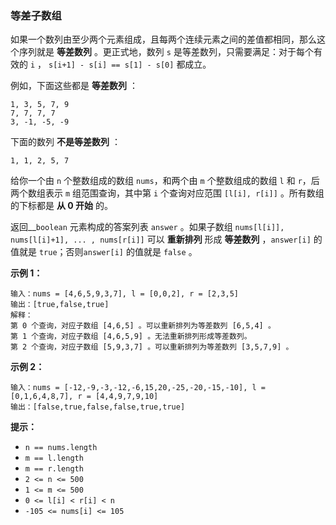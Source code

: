 ### 等差子数组 ###
如果一个数列由至少两个元素组成，且每两个连续元素之间的差值都相同，那么这个序列就是 **等差数列** 。更正式地，数列 `s` 是等差数列，只需要满足：对于每个有效的 `i` ， `s[i+1] - s[i] == s[1] - s[0]` 都成立。

例如，下面这些都是 **等差数列** ：

```
1, 3, 5, 7, 9
7, 7, 7, 7
3, -1, -5, -9
```

下面的数列 **不是等差数列** ：

```
1, 1, 2, 5, 7
```

给你一个由 `n` 个整数组成的数组 `nums`，和两个由 `m` 个整数组成的数组 `l` 和 `r`，后两个数组表示 `m` 组范围查询，其中第 `i` 个查询对应范围 `[l[i], r[i]]` 。所有数组的下标都是 **从 0 开始** 的。

返回__`boolean` 元素构成的答案列表 `answer` 。如果子数组 `nums[l[i]], nums[l[i]+1], ... , nums[r[i]]` 可以 **重新排列** 形成 **等差数列** ，`answer[i]` 的值就是 `true`；否则`answer[i]` 的值就是 `false` 。



**示例 1：**

```
输入：nums = [4,6,5,9,3,7], l = [0,0,2], r = [2,3,5]
输出：[true,false,true]
解释：
第 0 个查询，对应子数组 [4,6,5] 。可以重新排列为等差数列 [6,5,4] 。
第 1 个查询，对应子数组 [4,6,5,9] 。无法重新排列形成等差数列。
第 2 个查询，对应子数组 [5,9,3,7] 。可以重新排列为等差数列 [3,5,7,9] 。
```

**示例 2：**

```
输入：nums = [-12,-9,-3,-12,-6,15,20,-25,-20,-15,-10], l = [0,1,6,4,8,7], r = [4,4,9,7,9,10]
输出：[false,true,false,false,true,true]
```



**提示：**

* `n == nums.length`
* `m == l.length`
* `m == r.length`
* `2 <= n <= 500`
* `1 <= m <= 500`
* `0 <= l[i] < r[i] < n`
* `-105 <= nums[i] <= 105`

